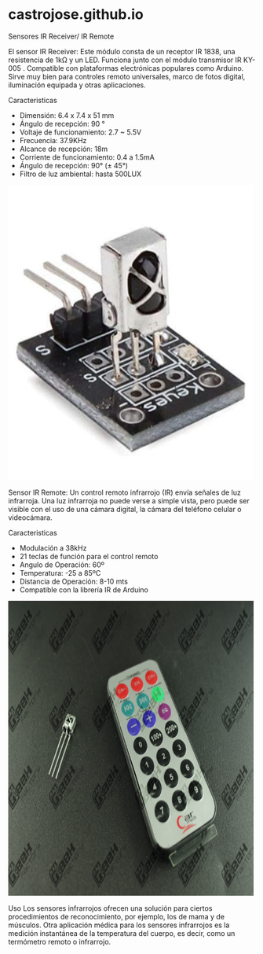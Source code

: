 # castrojose.github.io

Sensores IR Receiver/ IR Remote

El sensor IR Receiver: Este módulo consta de un receptor IR 1838, una resistencia de 1kΩ y un LED. Funciona junto con el módulo transmisor IR KY-005 . Compatible con plataformas electrónicas populares como Arduino. Sirve muy bien para controles remoto universales, marco de fotos digital, iluminación equipada y otras aplicaciones.

Caracteristicas
- Dimensión: 6.4 x 7.4 x 51 mm
- Ángulo de recepción: 90 °
- Voltaje de funcionamiento: 2.7 ~ 5.5V
- Frecuencia: 37.9KHz
- Alcance de recepción: 18m
- Corriente de funcionamiento: 0.4 a 1.5mA
- Ángulo de recepción: 90° (± 45°)
- Filtro de luz ambiental: hasta 500LUX

<img src="Sensor IR.jpg" alt="Sensor IR" width="500" height="600">


Sensor IR Remote:
Un control remoto infrarrojo (IR) envía señales de luz infrarroja. Una luz infrarroja no puede verse a simple vista, pero puede ser visible con el uso de una cámara digital, la cámara del teléfono celular o videocámara.

Caracteristicas 
- Modulación a 38kHz
- 21 teclas de función para el control remoto
- Angulo de Operación: 60º
- Temperatura: -25 a 85ºC
- Distancia de Operación: 8-10 mts
- Compatible con la librería IR de Arduino

<img src="Sensor IR Remoto.png" alt="Sensor IR Remoto" width="500" height="600">

















Uso
Los sensores infrarrojos ofrecen una solución para ciertos procedimientos de reconocimiento, por ejemplo, los de mama y de músculos. Otra aplicación médica para los sensores infrarrojos es la medición instantánea de la temperatura del cuerpo, es decir, como un termómetro remoto o infrarrojo.




